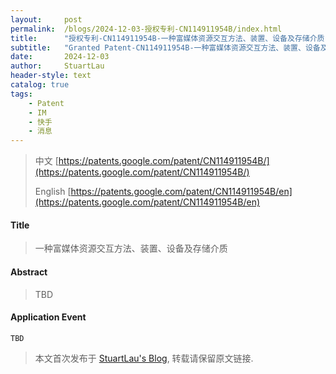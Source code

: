 ```yaml
---
layout:     post
permalink:  /blogs/2024-12-03-授权专利-CN114911954B/index.html
title:      "授权专利-CN114911954B-一种富媒体资源交互方法、装置、设备及存储介质"
subtitle:   "Granted Patent-CN114911954B-一种富媒体资源交互方法、装置、设备及存储介质"
date:       2024-12-03
author:     StuartLau
header-style: text
catalog: true
tags:
    - Patent
    - IM
    - 快手
    - 消息
---
```

> 中文 [https://patents.google.com/patent/CN114911954B/](https://patents.google.com/patent/CN114911954B/)
>
> English [https://patents.google.com/patent/CN114911954B/en](https://patents.google.com/patent/CN114911954B/en)

#### Title
> 一种富媒体资源交互方法、装置、设备及存储介质










#### Abstract
> TBD








#### Application Event
```
TBD
```
> 本文首次发布于 [StuartLau's Blog](https://stuartlau.github.io), 
转载请保留原文链接.
